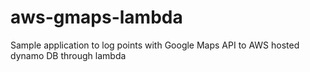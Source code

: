 # aws-gmaps-lambda
Sample application to log points with Google Maps API to AWS hosted dynamo DB through lambda
